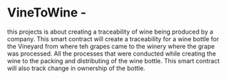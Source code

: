 # VineToWine - 
this projects is about creating a traceability of wine being produced by a company. This smart contract will create a traceability for a wine bottle for the Vineyard from where teh grapes came to the winery where the grape was processed. All the processes that were conducted while creating the wine to the packing and distributing of the wine bottle. This smart contract will also track change in ownership of the bottle.
